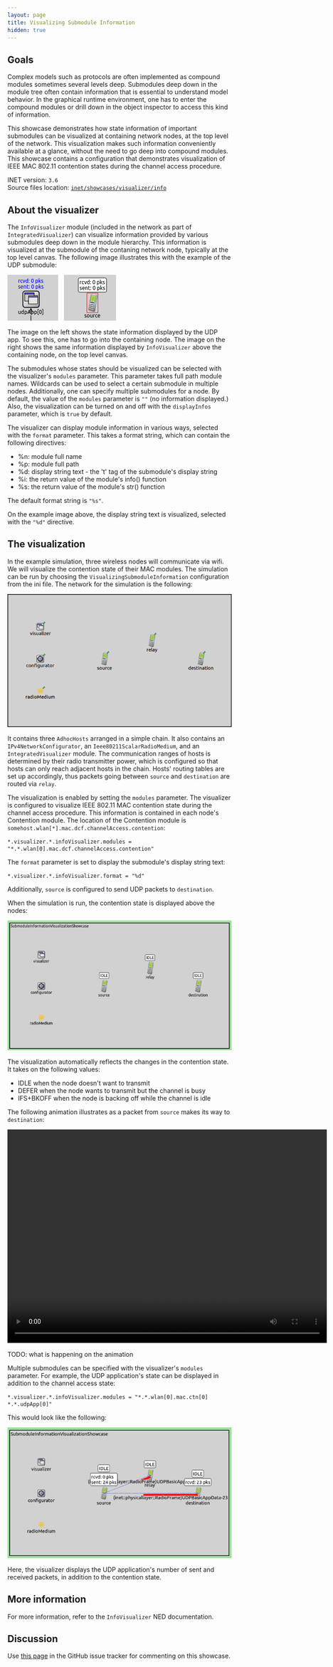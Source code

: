 ```yaml
---
layout: page
title: Visualizing Submodule Information
hidden: true
---
```


## Goals

Complex models such as protocols are often implemented as compound
modules sometimes several levels deep. Submodules deep down in the
module tree often contain information that is essential to understand
model behavior. In the graphical runtime environment, one has to enter
the compound modules or drill down in the object inspector to access
this kind of information.

This showcase demonstrates how state information of important submodules
can be visualized at containing network nodes, at the top level of the
network. This visualization makes such information conveniently
available at a glance, without the need to go deep into compound
modules. This showcase contains a configuration that demonstrates
visualization of IEEE MAC 802.11 contention states during the channel
access procedure.

INET version: `3.6`<br>
Source files location: <a href="https://github.com/inet-framework/inet-showcases/tree/master/visualizer/info" target="_blank">`inet/showcases/visualizer/info`</a>

## About the visualizer

The `InfoVisualizer` module (included in the network as part of
`IntegratedVisualizer`) can visualize information provided by
various submodules deep down in the module hierarchy. This information
is visualized at the submodule of the contaning network node, typically
at the top level canvas. The following image illustrates this with the
example of the UDP submodule:

<img class="screen" src="example.png">

The image on the left shows the state information displayed by the UDP
app. To see this, one has to go into the containing node. The image on
the right shows the same information displayed by
`InfoVisualizer` above the containing node, on the top level
canvas.

The submodules whose states should be visualized can be selected with
the visualizer's `modules` parameter. This parameter takes full
path module names. Wildcards can be used to select a certain submodule
in multiple nodes. Additionally, one can specify multiple submodules for
a node. By default, the value of the `modules` parameter is
`""` (no information displayed.) Also, the visualization can be
turned on and off with the `displayInfos` parameter, which is
`true` by default.

The visualizer can display module information in various ways, selected
with the `format` parameter. This takes a format
string, which can contain the following directives:

-   %n: module full name
-   %p: module full path
-   %d: display string text - the 't' tag of the submodule's display
    string
-   %i: the return value of the module's info() function
-   %s: the return value of the module's str() function

The default format string is `"%s"`.

On the example image above, the display string text is visualized,
selected with the `"%d"` directive.

## The visualization

In the example simulation, three wireless nodes will communicate via wifi. We
will visualize the contention state of their MAC modules. The simulation
can be run by choosing the `VisualizingSubmoduleInformation`
configuration from the ini file. The network for the simulation is the
following:

<img class="screen" src="infonetwork.png">

It contains three `AdhocHosts` arranged in a simple chain. It
also contains an `IPv4NetworkConfigurator`, an
`Ieee80211ScalarRadioMedium`, and an
`IntegratedVisualizer` module. The communication ranges of
hosts is determined by their radio transmitter power, which is
configured so that hosts can only reach adjacent hosts in the chain.
Hosts' routing tables are set up accordingly, thus packets going between
`source` and `destination` are routed via
`relay`.

The visualization is enabled by setting the `modules`
parameter. The visualizer is configured to visualize IEEE 802.11 MAC
contention state during the channel access procedure. This information
is contained in each node's Contention module. The location of the
Contention module is
`somehost.wlan[*].mac.dcf.channelAccess.contention`:

``` {.snippet}
*.visualizer.*.infoVisualizer.modules = "*.*.wlan[0].mac.dcf.channelAccess.contention"
```

The `format` parameter is set to display the submodule's
display string text:

``` {.snippet}
*.visualizer.*.infoVisualizer.format = "%d"
```

Additionally, `source` is configured to send UDP packets to
`destination`.

When the simulation is run, the contention state is displayed above the
nodes:

<img class="screen" src="accessstate.png">

The visualization automatically reflects the changes in the contention
state. It takes on the following values:

-   IDLE when the node doesn't want to transmit
-   DEFER when the node wants to transmit but the channel is busy
-   IFS+BKOFF when the node is backing off while the channel is idle

The following animation illustrates as a packet from `source`
makes its way to `destination`:

<p><video autoplay loop controls onclick="this.paused ? this.play() : this.pause();" src="VisualizingSubmoduleInformation0.mp4" width="718" height="480"></video></p>

<!--internal video recording playback speed 0.43 animation speed none-->

TODO: what is happening on the animation

<!--
When `source` starts transmitting the UDP packet, its state
changes to OWNING. The relay host's state is IDLE while receiving this
packet. After it has received it, the state changes to IFS+BKOFF, then,
while transmitting the ACK, it changes to DEFER. Meanwhile, the state of
the source host remains OWNING, because it has the channel for the
duration of the PACKET-ACK exchange. The relay host's state is DEFER
because it wants to send the packet it just received to the destination
host. After the ACK, the relay host has the channel. The state of the
destination host remains IDLE, as it doesnt want to send any packets.

The source host transmits an UDP packet to relay host, which ACKs it.
While this happens, the state of the source hosts OWNING, as it owns the
channel for the duration of the packet-ACK exchange. When the relay host
receives the UDP packet, its state changes to IFS+BKOFF. It then
transmits the ACK, while its state turns to DEFER, because it already
has the packet it wants to relay to the destination host. After the ACK,
the relay host gets the channel. The state of the destination host
remains IDLE, as it doesn't transmit any packets, just ACKs the ones it
receives.
-->

Multiple submodules can be specified with the visualizer's
`modules` parameter. For example, the UDP application's state
can be displayed in addition to the channel access state:

``` {.snippet}
*.visualizer.*.infoVisualizer.modules = "*.*.wlan[0].mac.ctn[0] *.*.udpApp[0]"
```

This would look like the following:

<img class="screen" src="multiplemodules2.png">

Here, the visualizer displays the UDP application's number of sent and
received packets, in addition to the contention state.

## More information

For more information, refer to the `InfoVisualizer` NED
documentation.

## Discussion

Use <a href="TODO" target="_blank">this page</a>
in the GitHub issue tracker for commenting on this showcase.
